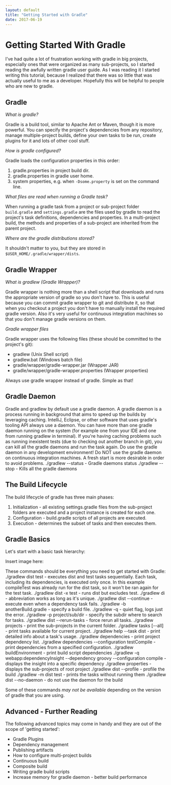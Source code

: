 ```yaml
---
layout: default
title: "Getting Started with Gradle"
date: 2017-06-19
---
```


# Getting Started With Gradle

I've had quite a lot of frustration working with gradle in big projects, especially ones that were organized as many sub-projects, so I started reading the awfully written gradle user guide. As I was reading it I started writing this tutorial, because I realized that there was so little that was actually useful to me as a developer. Hopefully this will be helpful to people who are new to gradle.

## Gradle

*What is gradle?*

Gradle is a build tool, similar to Apache Ant or Maven, though it is more powerful. You can specify the project's dependencies from any repository, manage multiple-project builds, define your own tasks to be run, create plugins for it and lots of other cool stuff. 

*How is gradle configured?*

Gradle loads the configuration properties in this order:

1. gradle.properties in project build dir.
2. gradle.properties in gradle user home.
2. system properties, e.g. when `-Dsome.property` is set on the command line.

*What files are read when running a Gradle task?*

When running a gradle task from a project or sub-project folder `build.gradle` and `settings.gradle` are the files used by gradle to read the project's task definitions, dependencies and properties. In a multi-project build, the methods and properties of a sub-project are inherited from the parent project. 

*Where are the gradle distributions stored?*

It shouldn't matter to you, but they are stored in `$USER_HOME/.gradle/wrapper/dists`.

## Gradle Wrapper

*What is gradlew (Gradle Wrapper)?*

Gradle wrapper is nothing more than a shell script that downloads and runs the appropriate version of gradle so you don't have to. This is useful because you can commit gradle wrapper to git and distribute it, so that when you checkout a project you don't have to manually install the required gradle version. Also it's very useful for continuous integration machines so that you don't manage gradle versions on them. 

*Gradle wrapper files*

Gradle wrapper uses the following files (these should be committed to the project's git):
* gradlew (Unix Shell script)
* gradlew.bat (Windows batch file)
* gradle/wrapper/gradle-wrapper.jar (Wrapper JAR)
* gradle/wrapper/gradle-wrapper.properties (Wrapper properties)

Always use gradle wrapper instead of gradle. Simple as that!

## Gradle Daemon

Gradle and gradlew by default use a gradle daemon. A gradle daemon is a process running in background that aims to speed up the builds by leveraging caching. 
IntelliJ, Eclipse, or other software that uses gradle's tooling API always use a daemon. 
You can have more than one gradle daemon running on the system (for example one from your IDE and one from running gradlew in terminal). 
If you're having caching problems such as running inexistent tests (due to checking out another branch in git), you can kill all the gradle daemons and run the task again. 
Do use the gradle daemon in any development environment!
Do NOT use the gradle daemon on continuous integration machines. A fresh start is more desirable in order to avoid problems. 
./gradlew --status - Gradle daemons status
./gradlew --stop - Kills all the gradle daemons

## The Build Lifecycle

The build lifecycle of gradle has three main phases:
1. Initialization - all existing settings.gradle files from the sub-project folders are executed and a project instance is created for each one.
2. Configuration - build.gradle scripts of all projects are executed.
2. Execution - determines the subset of tasks and then executes them.

## Gradle Basics

Let's start with a basic task hierarchy: 

Insert image here:

These commands should be everything you need to get started with Gradle: 
    ./gradlew dist test - executes dist and test tasks sequentially. Each task, including its dependencies, is executed only once. In this example compileTest was already run for the dist task, so it won't be ran again for the test task.
    ./gradlew dist -x test - runs dist but excludes test.
    ./gradlew di - abbreviation works as long as it's unique.
    ./gradlew dist --continue - execute even when a dependency task fails.
    ./gradlew -b anotherBuild.gradle - specify a build file.
    ./gradlew -q - quiet flag, logs just the error.
    ./gradlew -p project/sub/dir - specify the subdir where to search for tasks.
    ./gradlew dist --rerun-tasks - force rerun all tasks.
    ./gradlew projects - print the sub-projects in the current folder.
    ./gradlew tasks [--all] - print tasks available for current project.
    ./gradlew help --task dist - print detailed info about a task's usage.
    ./gradlew dependencies - print project dependency list.
    ./gradlew dependencies --configuration testCompile - print dependencies from a specified configuration.
    ./gradlew buildEnvironment - print build script dependencies
    ./gradlew -q webapp:dependencyInsight --dependency groovy --configuration compile - displays the insight into a specific dependency
    ./gradlew properties - displays the sub-projects of root project
    ./gradlew dist --profile - profile the build
    ./gradlew -m dist test - prints the tasks without running them
    ./gradlew dist --no-daemon - do not use the daemon for the build

Some of these commands *may not be available* depending on the version of gradle that you are using.

## Advanced - Further Reading

The following advanced topics may come in handy and they are out of the scope of 'getting started':
* Gradle Plugins
* Dependency management
* Publishing artifacts
* How to configure multi-project builds
* Continuous build
* Composite build
* Writing gradle build scripts
* Increase memory for gradle daemon - better build performance
